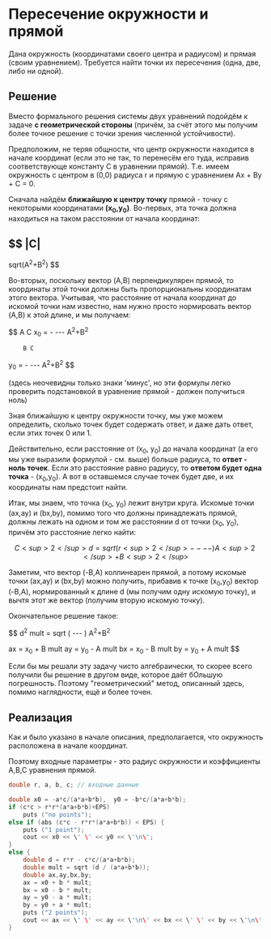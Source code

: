 # Пересечение окружности и прямой

Дана окружность (координатами своего центра и радиусом) и прямая (своим уравнением). Требуется найти точки их пересечения (одна, две, либо ни одной).

## Решение

Вместо формального решения системы двух уравнений подойдём к задаче **с геометрической стороны** (причём, за счёт этого мы получим более точное решение с точки зрения численной устойчивости).

Предположим, не теряя общности, что центр окружности находится в начале координат (если это не так, то перенесём его туда, исправив соответствующе константу C в уравнении прямой). Т.е. имеем окружность с центром в (0,0) радиуса r и прямую с уравнением Ax + By + C = 0.

Сначала найдём **ближайшую к центру точку** прямой - точку с некоторыми координатами **(x<sub>0</sub>,y<sub>0</sub>)**. Во-первых, эта точка должна находиться на таком расстоянии от начала координат:

$$
|C|
----
sqrt(A<sup>2</sup>+B<sup>2</sup>)
$$

Во-вторых, поскольку вектор (A,B) перпендикулярен прямой, то координаты этой точки должны быть пропорциональны координатам этого вектора. Учитывая, что расстояние от начала координат до искомой точки нам известно, нам нужно просто нормировать вектор (A,B) к этой длине, и мы получаем:

$$
A C
x<sub>0</sub> = - ---
       A<sup>2</sup>+B<sup>2</sup>

        B C
y<sub>0</sub> = - ---
       A<sup>2</sup>+B<sup>2</sup>
$$

(здесь неочевидны только знаки \'минус\', но эти формулы легко проверить подстановкой в уравнение прямой - должен получиться ноль)

Зная ближайшую к центру окружности точку, мы уже можем определить, сколько точек будет содержать ответ, и даже дать ответ, если этих точек 0 или 1.

Действительно, если расстояние от (x<sub>0</sub>, y<sub>0</sub>) до начала координат (а его мы уже выразили формулой - см. выше) больше радиуса, то **ответ - ноль точек**. Если это расстояние равно радиусу, то **ответом будет одна точка** - (x<sub>0</sub>,y<sub>0</sub>). А вот в оставшемся случае точек будет две, и их координаты нам предстоит найти.

Итак, мы знаем, что точка (x<sub>0</sub>, y<sub>0</sub>) лежит внутри круга. Искомые точки (ax,ay) и (bx,by), помимо того что должны принадлежать прямой, должны лежать на одном и том же расстоянии d от точки (x<sub>0</sub>, y<sub>0</sub>), причём это расстояние легко найти:

$$
C<sup>2</sup>
d = sqrt ( r<sup>2</sup> - --- )
                A<sup>2</sup>+B<sup>2</sup>
$$

Заметим, что вектор (-B,A) коллинеарен прямой, а потому искомые точки (ax,ay) и (bx,by) можно получить, прибавив к точке (x<sub>0</sub>,y<sub>0</sub>) вектор (-B,A), нормированный к длине d (мы получим одну искомую точку), и вычтя этот же вектор (получим вторую искомую точку).

Окончательное решение такое:

$$
d<sup>2</sup>
mult = sqrt ( --- )
              A<sup>2</sup>+B<sup>2</sup>

ax = x<sub>0</sub> + B mult
ay = y<sub>0</sub> - A mult
bx = x<sub>0</sub> - B mult
by = y<sub>0</sub> + A mult
$$

Если бы мы решали эту задачу чисто алгебраически, то скорее всего получили бы решение в другом виде, которое даёт бОльшую погрешность. Поэтому "геометрический" метод, описанный здесь, помимо наглядности, ещё и более точен.

## Реализация

Как и было указано в начале описания, предполагается, что окружность расположена в начале координат.

Поэтому входные параметры - это радиус окружности и коэффициенты A,B,C уравнения прямой.

<!--- TODO: specify code snippet id -->
``` cpp
double r, a, b, c; // входные данные

double x0 = -a*c/(a*a+b*b),  y0 = -b*c/(a*a+b*b);
if (c*c > r*r*(a*a+b*b)+EPS)
    puts ("no points");
else if (abs (c*c - r*r*(a*a+b*b)) < EPS) {
    puts ("1 point");
    cout << x0 << \' \' << y0 << \'\n\';
}
else {
    double d = r*r - c*c/(a*a+b*b);
    double mult = sqrt (d / (a*a+b*b));
    double ax,ay,bx,by;
    ax = x0 + b * mult;
    bx = x0 - b * mult;
    ay = y0 - a * mult;
    by = y0 + a * mult;
    puts ("2 points");
    cout << ax << \' \' << ay << \'\n\' << bx << \' \' << by << \'\n\';
}
```
